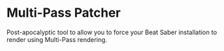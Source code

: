 # Multi-Pass Patcher
Post-apocalyptic tool to allow you to force your Beat Saber installation to render using Multi-Pass rendering.
